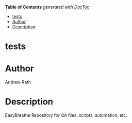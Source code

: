 <!-- START doctoc generated TOC please keep comment here to allow auto update -->
<!-- DON'T EDIT THIS SECTION, INSTEAD RE-RUN doctoc TO UPDATE -->
**Table of Contents**  *generated with [DocToc](https://github.com/thlorenz/doctoc)*

- [tests](#tests)
- [Author](#author)
- [Description](#description)

<!-- END doctoc generated TOC please keep comment here to allow auto update -->

# tests

# Author
Andrew Rath

# Description
EasyBreathe Repository for QA files, scripts, automation, etc.

